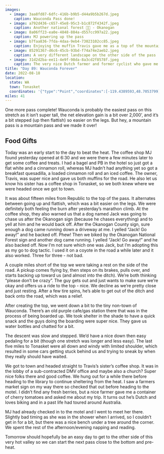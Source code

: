 ```yaml
---
images:
  - image: 3aa8fd87-6dfc-416b-b9b5-d44a9b5b267d.jpeg
    caption: Wauconda Pass done!
  - image: a792d436-c657-45e8-95c3-b1c872f4342f.jpeg
    caption: Another national forest 🌲🌲 - Okanogan
  - image: 8a06ff23-ea0e-4848-884a-d557cc997a22.jpeg
    caption: MJ powering up the pass
  - image: b7faa836-7fda-4daa-9eb4-73023102cc85.jpeg
    caption: Enjoying the muffin Travis gave me as a top of the mountain treat
  - image: 85291367-d6c6-45cb-93bd-f74a74e2aeb2.jpeg
    caption: A very different landscape on the other side of the pass
  - image: 31d2d2ba-ee11-4e9f-98da-8a3cd2f8578f.jpeg
    caption: The very nice Dutch farmer and former cyclist who gave me cherry tomatoes
title: "Day 89: Wauconda Forever"
date: 2022-08-18
location:
  state: WA
  town: Tonasket
  coordinates: '{"type":"Point","coordinates":[-119.4389593,48.7053799]}'
miles: 41
---
```

One more pass complete! Wauconda is probably the easiest pass on this stretch as it isn’t super tall, the net elevation gain is a bit over 2,000’, and it’s a bit stepped (up then flattish) so easier on the legs. But hey, a mountain pass is a mountain pass and we made it over!

## Food Gifts

Today was an early start to the day to beat the heat. The coffee shop MJ found yesterday opened at 6:30 and we were there a few minutes later to get some coffee and treats. I had a bagel and PB in the hotel so just got a flat white and a cinnamon roll, whereas MJ hadn’t had anything yet so got a breakfast quesadilla, a loaded cinnamon roll and an iced coffee. The owner, Travis, was super nice and gave us both muffins for the road. He also let us know his sister has a coffee shop in Tonasket, so we both knew where we were headed once we got to town. 

It was about fifteen miles from Republic to the top of the pass. It alternates between going up and flattish, which was a bit easier on the legs. We were definitely both feeling the burn after yesterday’s marathon climb. At the coffee shop, they also warned us that a dog named Jack was going to chase us after the Okanogan sign (because he chases everything) and to yell at him and he would back off. After the Okanogan County sign, sure enough a dog came running down a driveway at me. I yelled “Jack! Go away!” and he backed off. Phew! Then we biked by the Okanogan National Forest sign and another dog came running. I yelled “Jack! Go away!” and he also backed off. Now I’m not sure which one was Jack, but I’m adopting this as my go to dog tactic. I used it on a coyote in the road a while later and it also worked. Three for three - not bad. 

A couple miles short of the top we were taking a rest on the side of the road. A pickup comes flying by, then steps on its brakes, pulls over, and starts backing up toward us (and almost into the ditch). We’re both thinking “please don’t be crazy”. The guy gets out and just wants to make sure we’re okay and offers us a ride to the top - nice. We decline as we’re pretty close and just resting. After a few tire spins, he’s able to get out of the ditch and back onto the road, which was a relief. 

After creating the top, we went down a bit to the tiny non-town of Wauconda. There’s an old purple cafe/gas station there that was in the process of being boarded up. We took shelter in the shade to have a quick snack and the guys doing the boarding were super nice. They gave us water bottles and chatted for a bit. 

The descent was slow and stepped. We’d have a nice down then easy pedaling for a bit (though one stretch was longer and less easy). The last five miles to Tonasket were all down and windy with limited shoulder, which resulted in some cars getting stuck behind us and trying to sneak by when they really should have waited. 

We got to town and headed straight to Travis’s sister’s coffee shop. It was in the lobby of a sub-contracted DMV office and maybe also a church? Super nice folks there and good coffee. We hung out for a while there before heading to the library to continue sheltering from the heat. I saw a farmers market sign on my way there so checked that out before heading to the motel. I didn’t find any fresh berries, but a nice farmer gave me a container of cherry tomatoes and asked me about my trip. It turns out he’s Dutch and loves biking and in a past life had toured around Australia. 

MJ had already checked in to the motel and I went to meet her there. Slightly bad timing as she was in the shower when I arrived, so I couldn’t get in for a bit, but there was a nice bench under a tree around the corner. We spent the rest of the afternoon/evening napping and reading. 

Tomorrow should hopefully be an easy day to get to the other side of this very hot valley so we can start the next pass close to the bottom and pre-heat. 